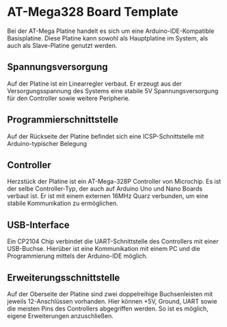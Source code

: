 # AT-Mega328 Board Template

Bei der AT-Mega Platine handelt es sich um eine Arduino-IDE-Kompatible Basisplatine.
Diese Platine kann sowohl als Hauptplatine im System, als auch als Slave-Platine genutzt werden.

## Spannungsversorgung
Auf der Platine ist ein Linearregler verbaut. Er erzeugt aus der Versorgungsspannung des Systems eine stabile 5V Spannungsversorgung für den Controller sowie weitere Peripherie.

## Programmierschnittstelle
Auf der Rückseite der Platine befindet sich eine ICSP-Schnittstelle mit Arduino-typischer Belegung

## Controller
Herzstück der Platine ist ein AT-Mega-328P Controller von Microchip. Es ist der selbe Controller-Typ, der auch auf Arduino Uno und Nano Boards verbaut ist.
Er ist mit einem externen 16MHz Quarz verbunden, um eine stabile Kommunikation zu ermöglichen.

## USB-Interface
Ein CP2104 Chip verbindet die UART-Schnittstelle des Controllers mit einer USB-Buchse. Hierüber ist eine Kommunikation mit einem PC und die Programmierung mittels der Arduino-IDE möglich.

## Erweiterungsschnittstelle
Auf der Oberseite der Platine sind zwei doppelreihige Buchsenleisten mit jeweils 12-Anschlüssen vorhanden. Hier können +5V, Ground, UART sowie die meisten Pins des Controllers abgegriffen werden.
So ist es möglich, eigene Erweiterungen anzuschließen.
